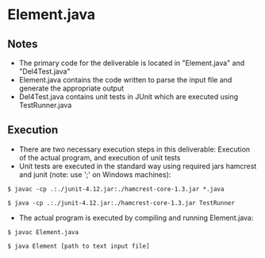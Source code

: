 # Element.java

## Notes
 - The primary code for the deliverable is located in "Element.java" and "Del4Test.java"
 - Element.java contains the code written to parse the input file and generate the appropriate output
 - Del4Test.java contains unit tests in JUnit which are executed using TestRunner.java

## Execution
 - There are two necessary execution steps in this deliverable: Execution of the actual program, and execution of unit tests
 - Unit tests are executed in the standard way using required jars hamcrest and junit (note: use ';' on Windows machines):
 

```
$ javac -cp .:./junit-4.12.jar:./hamcrest-core-1.3.jar *.java

$ java -cp .:./junit-4.12.jar:./hamcrest-core-1.3.jar TestRunner
```
 
 - The actual program is executed by compiling and running Element.java:
 
```
$ javac Element.java

$ java Element [path to text input file]
```
